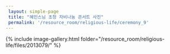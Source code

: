 ```yaml
--- 
 layout: simple-page 
 title: "혜민스님 초청 자비나눔 콘서트 사진"
 permalink: '/resource_room/religious-life/ceremony_9'
--- 
```

{% include image-gallery.html folder="/resource_room/religious-life/files/2013079/" %}